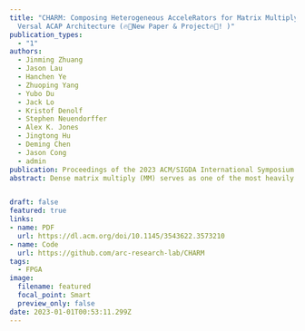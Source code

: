 ```yaml
---
title: "CHARM: Composing Heterogeneous AcceleRators for Matrix Multiply on
  Versal ACAP Architecture (🔥📣New Paper & Project🔥📣! )"
publication_types:
  - "1"
authors:
  - Jinming Zhuang
  - Jason Lau
  - Hanchen Ye
  - Zhuoping Yang
  - Yubo Du
  - Jack Lo
  - Kristof Denolf
  - Stephen Neuendorffer
  - Alex K. Jones
  - Jingtong Hu
  - Deming Chen
  - Jason Cong
  - admin
publication: Proceedings of the 2023 ACM/SIGDA International Symposium on Field Programmable Gate Arrays (FPGA ’23), February 12–14, 2023, Monterey, CA, USA. ACM, New York, NY, USA, 12 pages. https://doi.org/10.1145/3543622.3573210 
abstract: Dense matrix multiply (MM) serves as one of the most heavily used kernels in deep learning applications. To cope with the high computation demands of these applications, heterogeneous architectures featuring both FPGA and dedicated ASIC accelerators have emerged as promising platforms. For example, the AMD/Xilinx Versal ACAP architecture combines general-purpose CPU cores and programmable logic (PL) with AI Engine processors (AIE) optimized for AI/ML.  An array of 400 AI Engine processors executing at 1 GHz can theoretically provide up to 6.4 TFLOPs performance for 32-bit floating-point (fp32) data. However, machine learning models often contain both large and small MM operations.  While large MM operations can be parallelized efficiently across many cores, small MM operations typically cannot. In our investigation, we observe that executing some small MM layers from the BERT natural language processing model on a large, monolithic MM accelerator in Versal ACAP achieved less than 5% of the theoretical peak performance. Therefore, one key question arises, how can we design accelerators to fully use the abundant computation resources under limited communication bandwidth for end-to-end applications with multiple MM layers of diverse sizes? We identify the biggest system throughput bottleneck resulting from the mismatch of massive computation resources of one monolithic accelerator and the various MM layers of small sizes in the application. To resolve this problem, we propose the CHARM framework to compose multiple diverse MM accelerator architectures working concurrently towards different layers within one application. CHARM includes analytical models which guide design space exploration to determine accelerator partitions and layer scheduling. To facilitate the system designs, CHARM automatically generates code, enabling thorough onboard design verification. We deploy the CHARM framework for four different deep learning applications, including BERT, ViT, NCF, MLP, on the AMD/Xilinx Versal ACAP VCK190 evaluation board. Our experiments show that we achieve 1.46 TFLOPs, 1.61 TFLOPs, 1.74 TFLOPs, and 2.94 TFLOPs inference throughput for BERT, ViT, NCF, MLP, respectively, which obtain 5.40x, 32.51x, 1.00x and 1.00x throughput gains compared to one monolithic accelerator.


draft: false
featured: true
links:
- name: PDF
  url: https://dl.acm.org/doi/10.1145/3543622.3573210
- name: Code 
  url: https://github.com/arc-research-lab/CHARM 
tags:
  - FPGA
image:
  filename: featured
  focal_point: Smart
  preview_only: false
date: 2023-01-01T00:53:11.299Z
---
```

